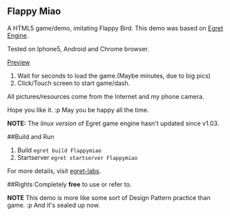 Flappy Miao
-----------
A HTML5 game/demo, imitating Flappy Bird.
This demo was based on [Egret Engine][2].

Tested on Iphone5, Android and Chrome browser.

[Preview][1]

1. Wait for seconds to load the game.(Maybe minutes, due to big pics)
2. Click/Touch screen to start game/dash.

All pictures/resources come from the Internet and my phone camera.

Hope you like it. :p
May you be happy all the time.

**NOTE:** The *linux version* of Egret game engine hasn't updated since v1.03.

##Build and Run

1. Build
`egret build Flappymiao`
2. Startserver
`egret startserver Flappymiao`

For more details, visit [egret-labs][3].

##Rights
Completely **free** to use or refer to.

    
  [1]: http://210.30.97.149:3000/launcher/index.html
  [2]: http://www.egret.com/
  [3]: https://github.com/egret-labs/egret-core

**NOTE** This demo is more like some sort of Design Pattern practice than game. :p   And it's sealed up now.
